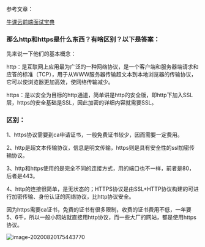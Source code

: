 参考文章：

[牛课云前端面试宝典](https://www.nowcoder.com/tutorial/96/353fcaf924b64af1b12ae201bb07c382)





### 那么http和https是什么东西？有啥区别？以下是答案：

先来说一下他们的基本概念：

http：是互联网上应用最为广泛的一种网络协议，是一个客户端和服务器端请求和应答的标准（TCP），用于从WWW服务器传输超文本到本地浏览器的传输协议，它可以使浏览器更加高效，使网络传输减少。

https：是以安全为目标的http通道，简单讲是http的安全版，即http下加入SSL层，https的安全基础是SSL，因此加密的详细内容就需要SSL。



### **区别：**

1、https协议需要到ca申请证书，一般免费证书较少，因而需要一定费用。

2、http是超文本传输协议，信息是明文传输，https则是具有安全性的ssl加密传输协议。

3、http和https使用的是完全不同的连接方式，用的端口也不一样，前者是80，后者是443。

4、http的连接很简单，是无状态的；HTTPS协议是由SSL+HTTP协议构建的可进行加密传输、身份认证的网络协议，比http协议安全。



因为https需要ca证书，免费的证书有很多限制，收费的证书费用不低，一年要5、6千，所以一般小网站就直接用http协议，而一些大厂的网站，都是使用https协议。







![image-20200820175443770](https://i.loli.net/2020/08/20/QgCwKqLtkUP7B3p.png)







